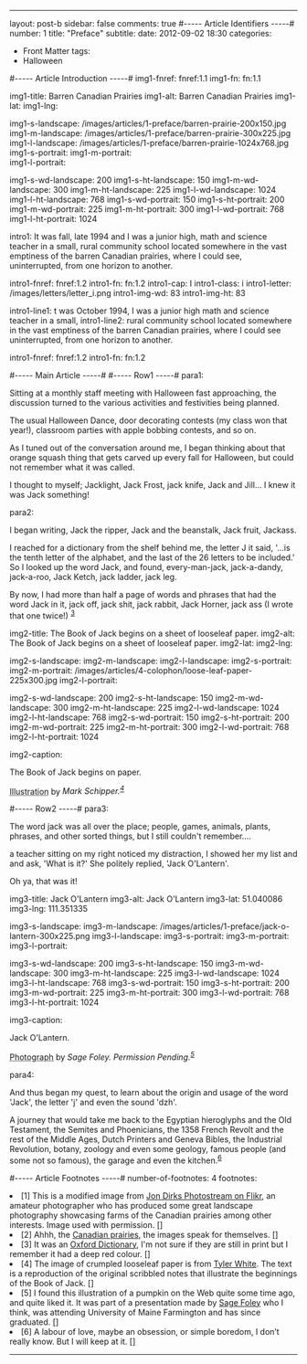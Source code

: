 ---

layout: post-b
sidebar: false
comments: true
#----- Article Identifiers -----#
number: 1
title: "Preface"
subtitle: 
date: 2012-09-02 18:30
categories:
- Front Matter
tags:
- Halloween

#----- Article Introduction -----#
img1-fnref: fnref:1.1
img1-fn: fn:1.1

img1-title: Barren Canadian Prairies
img1-alt: Barren Canadian Prairies
img1-lat: 
img1-lng:

img1-s-landscape: /images/articles/1-preface/barren-prairie-200x150.jpg
img1-m-landscape: /images/articles/1-preface/barren-prairie-300x225.jpg
img1-l-landscape: /images/articles/1-preface/barren-prairie-1024x768.jpg
img1-s-portrait:
img1-m-portrait:	
img1-l-portrait:

img1-s-wd-landscape: 200
img1-s-ht-landscape: 150
img1-m-wd-landscape: 300
img1-m-ht-landscape: 225
img1-l-wd-landscape: 1024
img1-l-ht-landscape: 768
img1-s-wd-portrait: 150
img1-s-ht-portrait: 200
img1-m-wd-portrait: 225
img1-m-ht-portrait: 300
img1-l-wd-portrait: 768
img1-l-ht-portrait: 1024

intro1: It was fall, late 1994 and I was a junior high, math and science teacher in a small, rural community school located somewhere in the vast emptiness of the barren Canadian prairies, where I could see, uninterrupted, from one horizon to another.

intro1-fnref: fnref:1.2
intro1-fn: fn:1.2
intro1-cap: I
intro1-class: i
intro1-letter: /images/letters/letter_i.png
intro1-img-wd: 83
intro1-img-ht: 83

intro1-line1: t was October 1994, I was a junior high math and science teacher in a small,
intro1-line2: rural community school located somewhere in the vast emptiness of the barren Canadian prairies, where I could see uninterrupted, from one horizon to another.

intro1-fnref: fnref:1.2
intro1-fn: fn:1.2

#----- Main Article -----#
#----- Row1 -----#
para1: <p>Sitting at a monthly staff meeting with Halloween fast approaching, the discussion turned to the various activities and festivities being planned.</p><p>The usual Halloween Dance, door decorating contests (my class won that year&#033;), classroom parties with apple bobbing contests, and so on.</p><p>As I tuned out of the conversation around me, I began thinking about that orange squash thing that gets carved up every fall for Halloween, but could not remember what it was called.</p><p>I thought to myself; Jacklight, Jack Frost, jack knife, Jack and Jill... I knew it was Jack something&#033;</p>

para2: <p id="fnref:1.3">I began writing, Jack the ripper, Jack and the beanstalk, Jack fruit, Jackass.</p><p>I reached for a dictionary from the shelf behind me, the letter J it said, '...is the tenth letter of the alphabet, and the last of the 26 letters to be included.' So I looked up the word Jack, and found, every-man-jack, jack-a-dandy, jack-a-roo, Jack Ketch, jack ladder, jack leg.</p><p>By now, I had more than half a page of words and phrases that had the word Jack in it, jack off, jack shit, jack rabbit, Jack Horner, jack ass (I wrote that one twice&#033;) <sup class="footnote"><a href="#fn:1.3" rel="tooltip">3</a></sup></p>


img2-title: The Book of Jack begins on a sheet of looseleaf paper.
img2-alt: The Book of Jack begins on a sheet of looseleaf paper.
img2-lat:
img2-lng:

img2-s-landscape:
img2-m-landscape: 
img2-l-landscape:
img2-s-portrait:
img2-m-portrait: /images/articles/4-colophon/loose-leaf-paper-225x300.jpg
img2-l-portrait:

img2-s-wd-landscape: 200
img2-s-ht-landscape: 150
img2-m-wd-landscape: 300
img2-m-ht-landscape: 225
img2-l-wd-landscape: 1024
img2-l-ht-landscape: 768
img2-s-wd-portrait: 150
img2-s-ht-portrait: 200
img2-m-wd-portrait: 225
img2-m-ht-portrait: 300
img2-l-wd-portrait: 768
img2-l-ht-portrait: 1024

img2-caption: <p class="label">The Book of Jack begins on paper.</p><p><abbr class="type" title="The Book of Jack begins on paper.">Illustration</abbr> by <cite>Mark Schipper.<sup id="fnref:1.3" class="footnote"><a href="#fn:1.4">4</a></sup></cite></p>

#----- Row2 -----#
para3: <p> The word jack was all over the place; people, games, animals, plants, phrases, and other sorted things, but I still couldn't remember....</p><p>a teacher sitting on my right noticed my distraction, I showed her my list and and ask, 'What is it?' She politely replied, 'Jack O'Lantern'.</p><p>Oh ya, that was it&#033;</p>

img3-title: Jack O'Lantern
img3-alt: Jack O'Lantern
img3-lat: 51.040086
img3-lng: 111.351335

img3-s-landscape:
img3-m-landscape: /images/articles/1-preface/jack-o-lantern-300x225.png
img3-l-landscape:
img3-s-portrait:
img3-m-portrait:
img3-l-portrait:

img3-s-wd-landscape: 200
img3-s-ht-landscape: 150
img3-m-wd-landscape: 300
img3-m-ht-landscape: 225
img3-l-wd-landscape: 1024
img3-l-ht-landscape: 768
img3-s-wd-portrait: 150
img3-s-ht-portrait: 200
img3-m-wd-portrait: 225
img3-m-ht-portrait: 300
img3-l-wd-portrait: 768
img3-l-ht-portrait: 1024

img3-caption: <p class="label">Jack O'Lantern.</p><p><abbr class="type" title="Jack O'Lantern.">Photograph</abbr> by <cite>Sage Foley. Permission Pending.<sup id="fnref:1.5" class="footnote"><a href="#fn:1.5">5</a></sup></cite></p>


para4: <p id="fnref:1.6">And thus began my quest, to learn about the origin and usage of the word 'Jack', the letter 'j' and even the sound 'dzh'.</p><p>A journey that would take me back to the Egyptian hieroglyphs and the Old Testament, the Semites and Phoenicians, the 1358 French Revolt and the rest of the Middle Ages, Dutch Printers and Geneva Bibles, the Industrial Revolution, botany, zoology and even some geology, famous people (and some not so famous), the garage and even the kitchen.<sup class="footnote"><a href="#fn:1.6" rel="tooltip">6</a></sup></p>


#----- Article Footnotes -----#
number-of-footnotes: 4
footnotes: <li id="fn:1.1">[1] This is a modified image from <a href="http://www.flickr.com/photos/24404290@N03/tags/" title="Jon Dirks Photostream on Flikr">Jon Dirks Photostream on Flikr</a>, an amateur photographer who has produced some great landscape photography showcasing farms of the Canadian prairies among other interests. Image used with permission. <a href="#fnref:1.1" class="arrow">[<i class="icon-arrow-up"></i>]</a></li><li id="fn:1.2">[2] Ahhh, the <a href="http://www.flickr.com/search/?q=canadian+prairies&#38;f=hp" title="the Canadian prairies on Flikr">Canadian prairies</a>, the images speak for themselves. <a href="#fnref:1.2" class="arrow">[<i class="icon-arrow-up"></i>]</a></li><li id="fn:1.3">[3] It was an <a href="http://oxforddictionaries.com/" title="Oxford Dictionary">Oxford Dictionary</a>, I'm not sure if they are still in print but I remember it had a deep red colour. <a href="fnref:1.3" class="arrow">[<i class="icon-arrow-up"></i>]</a></li><li id="fn:1.4">[4] The image of crumpled looseleaf paper is from <a href="http://fav.me/d1r050o">Tyler White</a>. The text is a reproduction of the original scribbled notes that illustrate the beginnings of the Book of Jack. <a href="#fnref:1.4" class="arrow">[<i class="icon-arrow-up"></i>]</a></li><li id="fn:1.5">[5] I found this illustration of a pumpkin on the Web quite some time ago, and quite liked it. It was part of a presentation made by <a href="http://www.farmington.edu/search.php?cx=016049096221389479702%3A6ygwspl4b-g&#38;cof=FORID%3A11%3BNB%3A1&#38;ie=UTF-8&#38;q=sage+foley&#38;sa=Search&#38;siteurl=www.farmington.edu%2Fnews%2Frelease.php%3Fid%3D7001#380" title="Sage Foley graduates from UMF">Sage Foley</a> who I think, was attending University of Maine Farmington and has since graduated. <a href="fnref:1.5" class="arrow">[<i class="icon-arrow-up"></i>]</a></li><li id="fn:1.6">[6] A labour of love, maybe an obsession, or simple boredom, I don&rsquo;t really know. But I will keep at it. <a href="#fnref:1.6" class="arrow">[<i class="icon-arrow-up"></i>]</a></li>

---
